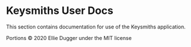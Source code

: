 # Keysmiths User Docs

This section contains documentation for use of the Keysmiths application.

Portions © 2020 Ellie Dugger under the MIT license